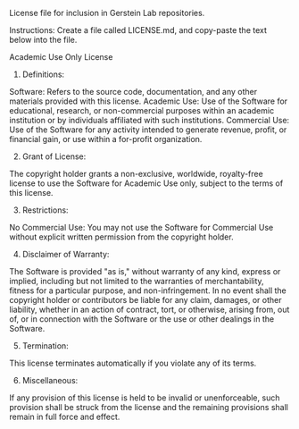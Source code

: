 License file for inclusion in Gerstein Lab repositories.

Instructions: Create a file called LICENSE.md, and copy-paste the text below into the file. 

Academic Use Only License

1. Definitions:

Software: Refers to the source code, documentation, and any other materials provided with this license.
Academic Use: Use of the Software for educational, research, or non-commercial purposes within an academic institution or by individuals affiliated with such institutions.
Commercial Use: Use of the Software for any activity intended to generate revenue, profit, or financial gain, or use within a for-profit organization.

2. Grant of License:

The copyright holder grants a non-exclusive, worldwide, royalty-free license to use the Software for Academic Use only, subject to the terms of this license.

3. Restrictions:

No Commercial Use: You may not use the Software for Commercial Use without explicit written permission from the copyright holder.

4. Disclaimer of Warranty:

The Software is provided "as is," without warranty of any kind, express or implied, including but not limited to the warranties of merchantability, fitness for a particular purpose, and non-infringement. In no event shall the copyright holder or contributors be liable for any claim, damages, or other liability, whether in an action of contract, tort, or otherwise, arising from, out of, or in connection with the Software or the use or other dealings in the Software.

5. Termination:

This license terminates automatically if you violate any of its terms.

6. Miscellaneous:

If any provision of this license is held to be invalid or unenforceable, such provision shall be struck from the license and the remaining provisions shall remain in full force and effect.
